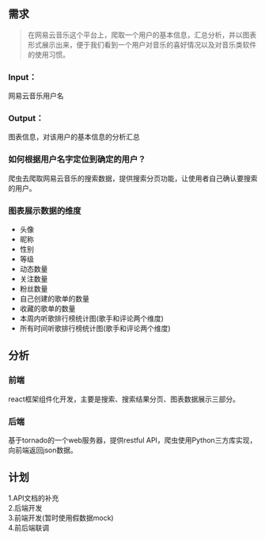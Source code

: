 ## 需求

>在网易云音乐这个平台上，爬取一个用户的基本信息，汇总分析，并以图表形式展示出来，便于我们看到一个用户对音乐的喜好情况以及对音乐类软件的使用习惯。

### Input：
网易云音乐用户名  

### Output：
图表信息，对该用户的基本信息的分析汇总

### 如何根据用户名字定位到确定的用户？

爬虫去爬取网易云音乐的搜索数据，提供搜索分页功能，让使用者自己确认要搜索的用户。

### 图表展示数据的维度

* 头像
* 昵称
* 性别
* 等级
* 动态数量
* 关注数量
* 粉丝数量
* 自己创建的歌单的数量
* 收藏的歌单的数量
* 本周内听歌排行榜统计图(歌手和评论两个维度)
* 所有时间听歌排行榜统计图(歌手和评论两个维度)


## 分析

### 前端

react框架组件化开发，主要是搜索、搜索结果分页、图表数据展示三部分。

### 后端

基于tornado的一个web服务器，提供restful API，爬虫使用Python三方库实现，向前端返回json数据。

## 计划

1.API文档的补充  
2.后端开发  
3.前端开发(暂时使用假数据mock)  
4.前后端联调